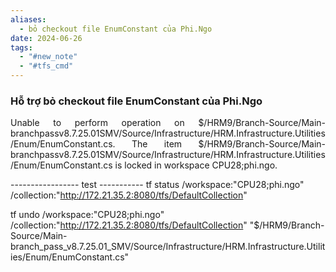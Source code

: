 ```yaml
---
aliases:
  - bỏ checkout file EnumConstant của Phi.Ngo
date: 2024-06-26
tags:
  - "#new_note"
  - "#tfs_cmd"
---
```


### Hỗ trợ bỏ checkout file EnumConstant của Phi.Ngo

<p align="left"><p align="justify">Unable to perform operation on $/HRM9/Branch-Source/Main-branchpassv8.7.25.01SMV/Source/Infrastructure/HRM.Infrastructure.Utilities/Enum/EnumConstant.cs. The item $/HRM9/Branch-Source/Main-branchpassv8.7.25.01SMV/Source/Infrastructure/HRM.Infrastructure.Utilities/Enum/EnumConstant.cs is locked in workspace CPU28;phi.ngo.
</p>
</p>

----------------- test -----------
 tf status /workspace:"CPU28;phi.ngo" /collection:"http://172.21.35.2:8080/tfs/DefaultCollection"

tf undo /workspace:"CPU28;phi.ngo" /collection:"http://172.21.35.2:8080/tfs/DefaultCollection" "$/HRM9/Branch-Source/Main-branch_pass_v8.7.25.01_SMV/Source/Infrastructure/HRM.Infrastructure.Utilities/Enum/EnumConstant.cs"   